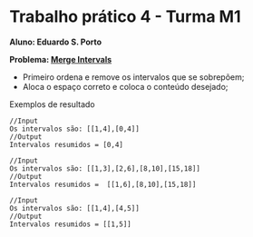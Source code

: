 # Trabalho prático 4 - Turma M1

**Aluno: Eduardo S. Porto**

**Problema: [Merge Intervals](https://leetcode.com/problems/merge-intervals/)**

- Primeiro ordena e remove os intervalos que se sobrepõem;
- Aloca o espaço correto e coloca o conteúdo desejado;

Exemplos de resultado
```
//Input
Os intervalos são: [[1,4],[0,4]]
//Output
Intervalos resumidos = [0,4]
```
```
//Input
Os intervalos são: [[1,3],[2,6],[8,10],[15,18]]
//Output
Intervalos resumidos =  [[1,6],[8,10],[15,18]]
```
```
//Input
Os intervalos são: [[1,4],[4,5]]
//Output
Intervalos resumidos = [[1,5]]
```


